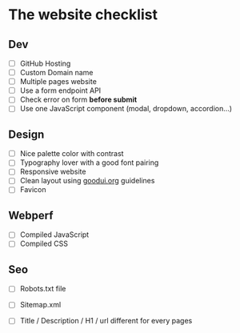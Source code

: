 # The website checklist

## Dev

* [ ] GitHub Hosting
* [ ] Custom Domain name
* [ ] Multiple pages website
* [ ] Use a form endpoint API
* [ ] Check error on form **before submit**
* [ ] Use one JavaScript component \(modal, dropdown, accordion…\)

## Design

* [ ] Nice palette color with contrast
* [ ] Typography lover with a good font pairing
* [ ] Responsive website
* [ ] Clean layout using [goodui.org](http://goodui.org) guidelines
* [ ] Favicon

## Webperf

* [ ] Compiled JavaScript
* [ ] Compiled CSS

## Seo

* [ ] Robots.txt file
* [ ] Sitemap.xml
* [ ] Title / Description / H1 / url different for every pages




